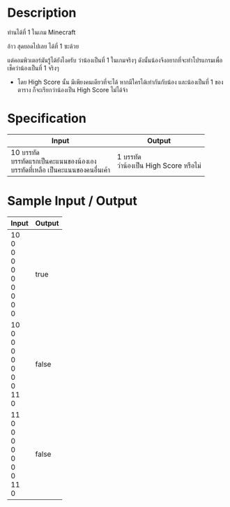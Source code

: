 # Description
ท่านได้ที่ 1 ในเกม Minecraft

อ้าว สุดยอดไปเลย ได้ที่ 1 ซะด้วย

แต่คอมพิวเตอร์มันรู้ได้ยังไงครับ ว่าน้องเป็นที่ 1 ในเกมจริงๆ ดังนั้นน้องจึงอยากที่จะทำโปรแกรมเพื่อเช็คว่าน้องเป็นที่ 1 จริงๆ

* โดย High Score นั้น มีเพียงคนเดียวที่จะได้ หากมีใครได้เท่ากันกับน้อง และน้องเป็นที่ 1 ของตาราง ก็จะเรียกว่าน้องเป็น High Score ไม่ได้จ้า

# Specification
|Input|Output|
|-|-|
|10 บรรทัด <br> บรรทัดแรกเป็นคะแนนของน้องเอง <br> บรรทัดที่เหลือ เป็นคะแนนของคนอื่นเค้า|1 บรรทัด <br> ว่าน้องเป็น High Score หรือไม่|

# Sample Input / Output
|Input|Output|
|-|-|
|10 <br> 0 <br> 0 <br> 0 <br> 0 <br> 0 <br> 0 <br> 0 <br> 0 <br> 0|true|
|10 <br> 0 <br> 0 <br> 0 <br> 0 <br> 0 <br> 0 <br> 0 <br> 11 <br> 0|false|
|11 <br> 0 <br> 0 <br> 0 <br> 0 <br> 0 <br> 0 <br> 0 <br> 11 <br> 0|false|
